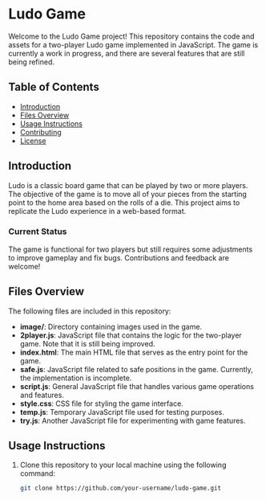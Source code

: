 # Ludo Game

Welcome to the Ludo Game project! This repository contains the code and assets for a two-player Ludo game implemented in JavaScript. The game is currently a work in progress, and there are several features that are still being refined.

## Table of Contents

- [Introduction](#introduction)
- [Files Overview](#files-overview)
- [Usage Instructions](#usage-instructions)
- [Contributing](#contributing)
- [License](#license)

## Introduction

Ludo is a classic board game that can be played by two or more players. The objective of the game is to move all of your pieces from the starting point to the home area based on the rolls of a die. This project aims to replicate the Ludo experience in a web-based format.

### Current Status

The game is functional for two players but still requires some adjustments to improve gameplay and fix bugs. Contributions and feedback are welcome!

## Files Overview

The following files are included in this repository:

- **image/**: Directory containing images used in the game.
- **2player.js**: JavaScript file that contains the logic for the two-player game. Note that it is still being improved.
- **index.html**: The main HTML file that serves as the entry point for the game.
- **safe.js**: JavaScript file related to safe positions in the game. Currently, the implementation is incomplete.
- **script.js**: General JavaScript file that handles various game operations and features.
- **style.css**: CSS file for styling the game interface.
- **temp.js**: Temporary JavaScript file used for testing purposes.
- **try.js**: Another JavaScript file for experimenting with game features.

## Usage Instructions

1. Clone this repository to your local machine using the following command:
   ```bash
   git clone https://github.com/your-username/ludo-game.git
